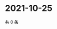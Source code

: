 # 2021-10-25

共 0 条

<!-- BEGIN WEIBO -->
<!-- 最后更新时间 Mon Oct 25 2021 09:59:56 GMT+0800 (China Standard Time) -->

<!-- END WEIBO -->
